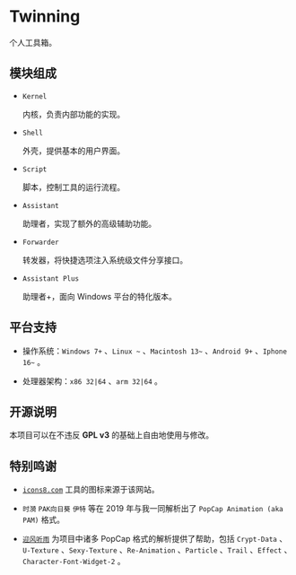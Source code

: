 # Twinning

个人工具箱。

## 模块组成

* `Kernel`
	
	内核，负责内部功能的实现。

* `Shell`
	
	外壳，提供基本的用户界面。

* `Script`
	
	脚本，控制工具的运行流程。

* `Assistant`
	
	助理者，实现了额外的高级辅助功能。

* `Forwarder`
	
	转发器，将快捷选项注入系统级文件分享接口。

* `Assistant Plus`
	
	助理者+，面向 Windows 平台的特化版本。

## 平台支持

* 操作系统：`Windows 7+` 、`Linux ~` 、`Macintosh 13~` 、`Android 9+` 、`Iphone 16~` 。

* 处理器架构：`x86 32|64` 、`arm 32|64` 。

## 开源说明

本项目可以在不违反 **GPL v3** 的基础上自由地使用与修改。

## 特别鸣谢

* [`icons8.com`](https://icons8.com) 工具的图标来源于该网站。

* `时漪` `PAK向日葵` `伊特` 等在 2019 年与我一同解析出了 `PopCap Animation (aka PAM)` 格式。

* [`迎风听雨`](https://github.com/YingFengTingYu) 为项目中诸多 PopCap 格式的解析提供了帮助，包括 `Crypt-Data` 、`U-Texture` 、`Sexy-Texture` 、`Re-Animation` 、`Particle` 、`Trail` 、`Effect` 、`Character-Font-Widget-2` 。
